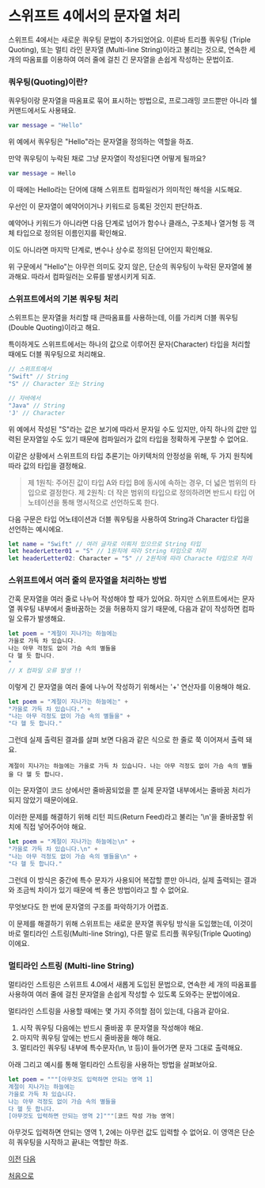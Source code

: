 # 스위프트 4에서의 문자열 처리

스위프트 4에서는 새로운 쿼우팅 문법이 추가되었어요. 이른바 트리플 쿼우팅 (Triple Quoting), 또는 멀티 라인 문자열 (Multi-line String)이라고 불리는 것으로, 연속한 세 개의 따옴표를 이용하여 여러 줄에 걸친 긴 문자열을 손쉽게 작성하는 문법이죠.

### 쿼우팅(Quoting)이란?

쿼우팅이랑 문자열을 따옴표로 묶어 표시하는 방법으로, 프로그래밍 코드뿐만 아니라 쉘 커맨드에서도 사용돼요.

```swift
var message = "Hello"
```

위 예에서 쿼우팅은 "Hello"라는 문자열을 정의하는 역할을 하죠.

만약 쿼우팅이 누락된 채로 그냥 문자열이 작성된다면 어떻게 될까요?

```swift
var message = Hello
```

이 때에는 Hello라는 단어에 대해 스위프트 컴파일러가 의미적인 해석을 시도해요.

우선인 이 문자열이 예약어이거나 키워드로 등록된 것인지 판단하죠.

예약어나 키워드가 아니라면 다음 단계로 넘어가 함수나 클래스, 구조체나 열거형 등 객체 타입으로 정의된 이름인지를 확인해요.

이도 아니라면 마지막 단계로, 변수나 상수로 정의된 단어인지 확인해요.

위 구문에서 "Hello"는 아무런 의미도 갖지 않은, 단순의 쿼우팅이 누락된 문자열에 불과해요. 따라서 컴파일러는 오류를 발생시키게 되죠.

### 스위프트에서의 기본 쿼우팅 처리

스위프트는 문자열을 처리할 때 큰따옴표를 사용하는데, 이를 가리켜 더블 쿼우팅(Double Quoting)이라고 해요.

특이하게도 스위프트에서는 하나의 값으로 이루어진 문자(Character) 타입을 처리할 때에도 더블 쿼우팅으로 처리해요.

```swift
// 스위프트에서
"Swift" // String
"S" // Character 또는 String

// 자바에서
"Java" // String
'J' // Character
```

위 예에서 작성된 "S"라는 값은 보기에 따라서 문자일 수도 있지만, 아직 하나의 값만 입력된 문자열일 수도 있기 때문에 컴파일러가 값의 타입을 정확하게 구분할 수 없어요.

이같은 상황에서 스위프트의 타입 추론기는 아키텍처의 안정성을 위해, 두 가지 원칙에 따라 값의 타입을 결정해요.

> 제 1원칙: 주어진 값이 타입 A와 타입 B에 동시에 속하는 경우, 더 넓은 범위의 타입으로 결정한다.
> 제 2원칙: 더 작은 범위의 타입으로 정의하려면 반드시 타입 어노테이션을 통해 명시적으로 선언하도록 한다.

다음 구문은 타입 어노테이션과 더블 쿼우팅을 사용하여 String과 Character 타입을 선언하는 예시에요.

```swift
let name = "Swift" // 여러 글자로 이뤄저 있으므로 String 타입
let headerLetter01 = "S" // 1원칙에 따라 String 타입으로 처리
let headerLetter02: Character = "S" // 2원칙에 따라 Characte 타입으로 처리
```

### 스위프트에서 여러 줄의 문자열을 처리하는 방법

간혹 문자열을 여러 줄로 나누어 작성해야 할 때가 있어요. 하지만 스위프트에서는 문자열 쿼우팅 내부에서 줄바꿈하는 것을 허용하지 않기 때문에, 다음과 같이 작성하면 컴파일 오류가 발생해요.

```swift
let poem = "계절이 지나가는 하늘에는
가을로 가득 차 있습니다.
나는 아무 걱정도 없이 가슴 속의 별들을
다 헬 듯 합니다.
"
// X 컴파일 오류 발생 !!
```

이렇게 긴 문자열을 여러 줄에 나누어 작성하기 위해서는 '+' 연산자를 이용해야 해요.

```swift
let poem = "계절이 지나가는 하늘에는" +
"가을로 가득 차 있습니다." +
"나는 아무 걱정도 없이 가슴 속의 별들을" +
"다 헬 듯 합니다."
```

그런데 실제 출력된 결과를 살펴 보면 다음과 같은 식으로 한 줄로 쭉 이어져서 출력 돼요.

```
계절이 지나가는 하늘에는 가을로 가득 차 있습니다. 나는 아무 걱정도 없이 가슴 속의 별들을 다 헬 듯 합니다.
```

이는 문자열이 코드 상에서만 줄바꿈되었을 뿐 실제 문자열 내부에서는 줄바꿈 처리가 되지 않았기 때문이에요.

이러한 문제를 해결하기 위해 리턴 피드(Return Feed)라고 불리는 '\n'을 줄바꿈할 위치에 직접 넣어주어야 해요.

```swift
let poem = "계절이 지나가는 하늘에는\n" +
"가을로 가득 차 있습니다.\n" +
"나는 아무 걱정도 없이 가슴 속의 별들을\n" +
"다 헬 듯 합니다."
```

그런데 이 방식은 중간에 특수 문자가 사용되어 복잡할 뿐만 아니라, 실제 출력되는 결과와 조금씩 차이가 있기 때문에 썩 좋은 방법이라고 할 수 없어요.

무엇보다도 한 번에 문자열의 구조를 파악하기가 어렵죠.

이 문제를 해결하기 위해 스위프트는 새로운 문자열 쿼우팅 방식을 도입했는데, 이것이 바로 멀티라인 스트링(Multi-line String), 다른 말로 트리플 쿼우팅(Triple Quoting)이에요.

### 멀티라인 스트링 (Multi-line String)

멀티라인 스트링은 스위프트 4.0에서 새롭게 도입된 문법으로, 연속한 세 개의 따옴표를 사용하여 여러 줄에 걸친 문자열을 손쉽게 작성할 수 있도록 도와주는 문법이에요.

멀티라인 스트링을 사용할 때에는 몇 가지 주의할 점이 있는데, 다음과 같아요.

1. 시작 쿼우팅 다음에는 반드시 줄바꿈 후 문자열을 작성해야 해요.
2. 마지막 쿼우팅 앞에는 반드시 줄바꿈을 해야 해요.
3. 멀티라인 쿼우팅 내부에 특수문자(\n, \t 등)이 들어가면 문자 그대로 출력해요.

아래 그리고 예시를 통해 멀티라인 스트링을 사용하는 방법을 살펴보아요.

```swift
let poem = """[아무것도 입력하면 안되는 영역 1]
계절이 지나가는 하늘에는
가을로 가득 차 있습니다.
나는 아무 걱정도 없이 가슴 속의 별들을
다 헬 듯 합니다.
[아무것도 입력하면 안되는 영역 2]"""[코드 작성 가능 영역]
```

아무것도 입력하면 안되는 영역 1, 2에는 아무런 값도 입력할 수 없어요. 이 영역은 단순히 쿼우팅을 시작하고 끝내는 역할만 하죠.

[이전](https://github.com/MojitoBar/iOS-DeepDive/blob/main/%EA%BC%BC%EA%BC%BC%ED%95%9C_%EC%9E%AC%EC%9D%80%EC%94%A8%EC%9D%98_Swift_%EB%AC%B8%EB%B2%95%ED%8E%B8/3.3.3.md)
[다음](https://github.com/MojitoBar/iOS-DeepDive/blob/main/%EA%BC%BC%EA%BC%BC%ED%95%9C_%EC%9E%AC%EC%9D%80%EC%94%A8%EC%9D%98_Swift_%EB%AC%B8%EB%B2%95%ED%8E%B8/3.4.md)

[처음으로](https://github.com/MojitoBar/iOS-DeepDive/blob/main/%EA%BC%BC%EA%BC%BC%ED%95%9C_%EC%9E%AC%EC%9D%80%EC%94%A8%EC%9D%98_Swift_%EB%AC%B8%EB%B2%95%ED%8E%B8/README.md)
